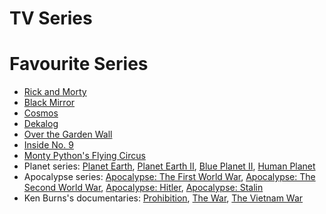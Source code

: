 # TV Series

# Favourite Series

- [Rick and Morty](https://www.imdb.com/title/tt2861424/)
- [Black Mirror](https://www.imdb.com/title/tt2085059/)
- [Cosmos](https://www.imdb.com/title/tt2395695/)
- [Dekalog](https://www.imdb.com/title/tt0092337/)
- [Over the Garden Wall](https://www.imdb.com/title/tt3718778/)
- [Inside No. 9](https://www.imdb.com/title/tt2674806/)
- [Monty Python's Flying Circus](https://www.imdb.com/title/tt0063929/)
- Planet series: [Planet Earth](https://www.imdb.com/title/tt0795176/), [Planet Earth II](https://www.imdb.com/title/tt5491994/), [Blue Planet II](https://www.imdb.com/title/tt6769208), [Human Planet](https://www.imdb.com/title/tt1806234/)
- Apocalypse series: [Apocalypse: The First World War](https://www.imdb.com/title/tt3638584/), [Apocalypse: The Second World War](https://www.imdb.com/title/tt1508238), [Apocalypse: Hitler](https://www.imdb.com/title/tt2094220/), [Apocalypse: Stalin](https://www.imdb.com/title/tt5287808/)
- Ken Burns's documentaries: [Prohibition](https://www.imdb.com/title/tt1950799/), [The War](https://www.imdb.com/title/tt0996994/), [The Vietnam War](https://www.imdb.com/title/tt1877514/)
